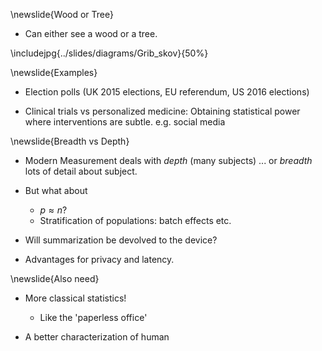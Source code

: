 \newslide{Wood or Tree}

* Can either see a wood or a tree. 

\includejpg{../slides/diagrams/Grib_skov}{50%}

\newslide{Examples}

* Election polls (UK 2015 elections, EU referendum, US 2016 elections)

* Clinical trials vs personalized medicine: Obtaining statistical power where interventions are subtle. e.g. social media


\newslide{Breadth vs Depth}

* Modern Measurement deals with *depth* (many subjects)
    ... or *breadth* lots of detail about subject.
	
* But what about 
    * $p\approx n$?
    * Stratification of populations: batch effects etc.

* Will summarization be devolved to the device?

* Advantages for privacy and latency.

\newslide{Also need}

* More classical statistics!
    * Like the 'paperless office'

* A better characterization of human 
